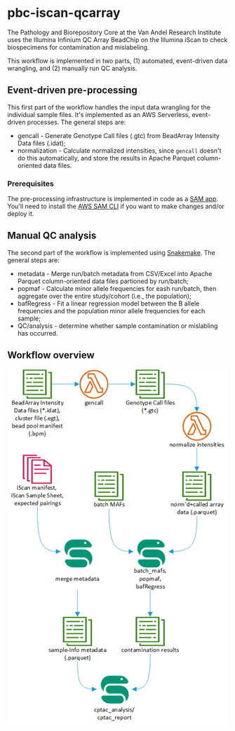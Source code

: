# pbc-iscan-qcarray
The Pathology and Biorepository Core at the Van Andel Research Institute uses the Illumina Infinium QC Array BeadChip on the Illumina iScan to check biospecimens for contamination and mislabeling. 

This workflow is implemented in two parts, (1) automated, event-driven data wrangling, and (2) manually run QC analysis.

## Event-driven pre-processing
This first part of the workflow handles the input data wrangling for the individual sample files. It's implemented as an AWS Serverless, event-driven processes. The general steps are:
- gencall - Generate Genotype Call files (.gtc) from BeadArray Intensity Data files (.idat);
- normalization - Calculate normalized intensities, since `gencall` doesn't do this automatically, and store the results in Apache Parquet column-oriented data files.

### Prerequisites
The pre-processing infrastructure is implemented in code as a [SAM app](https://docs.aws.amazon.com/serverless-application-model/latest/developerguide/what-is-sam.html). You'll need to install the [AWS SAM CLI](https://docs.aws.amazon.com/serverless-application-model/latest/developerguide/serverless-sam-cli-install.html) if you want to make changes and/or deploy it.

## Manual QC analysis
The second part of the workflow is implemented using [Snakemake](https://snakemake.github.io/). The general steps are:
- metadata - Merge run/batch metadata from CSV/Excel into Apache Parquet column-oriented data files partioned by run/batch;
- popmaf - Calculate minor allele frequencies for eash run/batch, then aggregate over the entire study/cohort (i.e., the population);
- bafRegress - Fit a linear regression model between the B allele frequencies and the population minor allele frequencies for each sample;
- QC/analysis - determine whether sample contamination or mislabling has occurred.

## Workflow overview
 ![](workflow.png)
